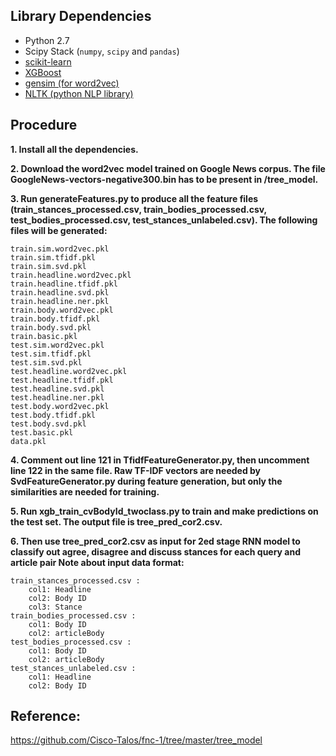 ## Library Dependencies
* Python 2.7
* Scipy Stack (`numpy`, `scipy` and `pandas`)
* [scikit-learn](http://scikit-learn.org/stable/)
* [XGBoost](http://xgboost.readthedocs.io/en/latest/)
* [gensim (for word2vec)](https://radimrehurek.com/gensim/)
* [NLTK (python NLP library)](http://www.nltk.org)

## Procedure
**1. Install all the dependencies.**

**2. Download the word2vec model trained on Google News corpus. The file GoogleNews-vectors-negative300.bin has to be present in /tree_model.**

**3. Run generateFeatures.py to produce all the feature files (train_stances_processed.csv, train_bodies_processed.csv, test_bodies_processed.csv, test_stances_unlabeled.csv). The following files will be generated:**

```
train.sim.word2vec.pkl
train.sim.tfidf.pkl
train.sim.svd.pkl
train.headline.word2vec.pkl
train.headline.tfidf.pkl
train.headline.svd.pkl
train.headline.ner.pkl
train.body.word2vec.pkl
train.body.tfidf.pkl
train.body.svd.pkl
train.basic.pkl
test.sim.word2vec.pkl
test.sim.tfidf.pkl
test.sim.svd.pkl
test.headline.word2vec.pkl
test.headline.tfidf.pkl
test.headline.svd.pkl
test.headline.ner.pkl
test.body.word2vec.pkl
test.body.tfidf.pkl
test.body.svd.pkl
test.basic.pkl
data.pkl
```

**4. Comment out line 121 in TfidfFeatureGenerator.py, then uncomment line 122 in the same file. Raw TF-IDF vectors are needed by SvdFeatureGenerator.py during feature generation, but only the similarities are needed for training.**

**5. Run xgb_train_cvBodyId_twoclass.py to train and make predictions on the test set. The output file is tree_pred_cor2.csv.**

**6. Then use tree_pred_cor2.csv as input for 2ed stage RNN model to classify out agree, disagree and discuss stances for each query and article pair
Note about input data format:**

```
train_stances_processed.csv : 
	col1: Headline
	col2: Body ID
	col3: Stance
train_bodies_processed.csv :
	col1: Body ID
	col2: articleBody
test_bodies_processed.csv :
	col1: Body ID
	col2: articleBody
test_stances_unlabeled.csv :
	col1: Headline
	col2: Body ID
```

## Reference:
https://github.com/Cisco-Talos/fnc-1/tree/master/tree_model
